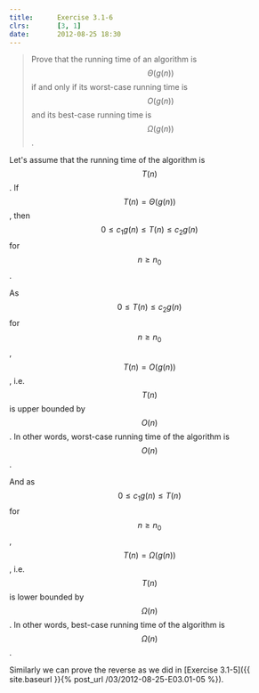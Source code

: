 ```yaml
---
title:      Exercise 3.1-6
clrs:       [3, 1]
date:       2012-08-25 18:30
---
```


>Prove that the running time of an algorithm is $$\Theta(g(n))$$ if and only if its worst-case running time is $$O(g(n))$$ and its best-case running time is $$\Omega(g(n))$$.

Let's assume that the running time of the algorithm is $$T(n)$$.
If $$T(n) = \Theta(g(n))$$, then $$0 \le c_1 g(n) \le T(n) \le c_2 g(n)$$ for $$n \ge n_0$$.

As $$0 \le T(n) \le c_2 g(n)$$ for $$n \ge n_0$$, $$T(n) = O(g(n))$$, i.e. $$T(n)$$ is upper bounded by $$O(n)$$. In other words, worst-case running time of the algorithm is $$O(n)$$.

And as $$0 \le c_1 g(n) \le T(n)$$ for $$n \ge n_0$$, $$T(n) = \Omega(g(n))$$, i.e. $$T(n)$$ is lower bounded by $$\Omega(n)$$. In other words, best-case running time of the algorithm is $$\Omega(n)$$.


Similarly we can prove the reverse as we did in [Exercise 3.1-5]({{ site.baseurl }}{% post_url /03/2012-08-25-E03.01-05 %}).